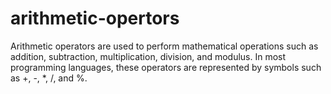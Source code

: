 # arithmetic-opertors
Arithmetic operators are used to perform mathematical operations such as addition, subtraction, multiplication, division, and modulus. In most programming languages, these operators are represented by symbols such as +, -, *, /, and %.
